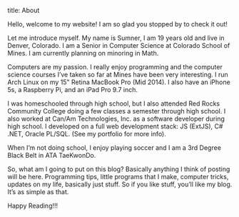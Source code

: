 title: About

Hello, welcome to my website! I am so glad you stopped by to check it out!

Let me introduce myself. My name is Sumner, I am 19 years old and live in
Denver, Colorado. I am a Senior in Computer Science at Colorado School of Mines.
I am currently planning on minoring in Math.

Computers are my passion. I really enjoy programming and the computer science
courses I’ve taken so far at Mines have been very interesting. I run Arch Linux
on my 15" Retina MacBook Pro (Mid 2014). I also have an iPhone 5s, a Raspberry
Pi, and an iPad Pro 9.7 inch.

I was homeschooled through high school, but I also attended Red Rocks Community
College doing a few classes a semester through high school. I also worked at
Can/Am Technologies, Inc. as a software developer during high school. I
developed on a full web development stack: JS (ExtJS), C# .NET, Oracle PL/SQL.
(See my portfolio for more info).

When I’m not doing school, I enjoy playing soccer and I am a 3rd Degree Black
Belt in ATA TaeKwonDo.

So, what am I going to put on this blog? Basically anything I think of posting
will be here. Programming tips, little programs that I make, computer tricks,
updates on my life, basically just stuff. So if you like stuff, you’ll like my
blog. It’s as simple as that.

Happy Reading!!!
